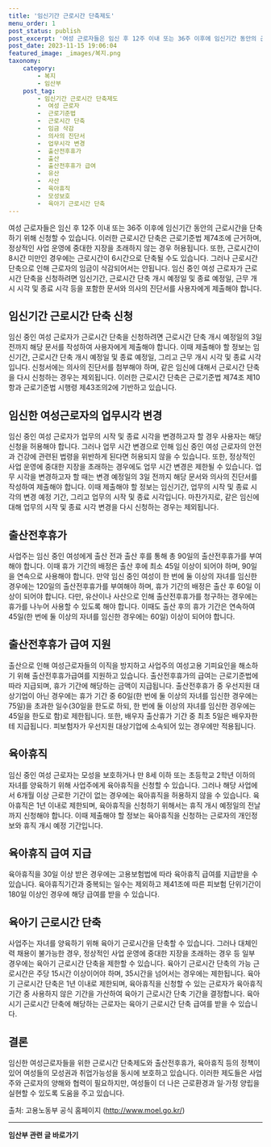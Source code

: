 ```yaml
---
title: '임신기간 근로시간 단축제도'
menu_order: 1
post_status: publish
post_excerpt: '여성 근로자들은 임신 후 12주 이내 또는 36주 이후에 임신기간 동안의 근로시간을 단축하기 위해 신청할 수 있습니다. 이러한 근로시간 단축은 근로기준법 제74조에 근거하며, 정상적인 사업 운영에 중대한 지장을 초래하지 않는 경우 허용됩니다. 또한, 근로시간이 8시간 미만인 경우에는 근로시간이 6시간으로 단축될 수도 있습니다. 그러나 근로시간 단축으로 인해 근로자의 임금이 삭감되어서는 안됩니다. 임신 중인 여성 근로자가 근로시간 단축을 신청하려면 임신기간, 근로시간 단축 개시 예정일 및 종료 예정일, 근무 개시 시각 및 종료 시각 등을 포함한 문서와 의사의 진단서를 사용자에게 제출해야 합니다.'
post_date: 2023-11-15 19:06:04
featured_image: _images/복지.png
taxonomy:
    category:
        - 복지
        - 임산부
    post_tag:
        - 임신기간 근로시간 단축제도
        -  여성 근로자
        -  근로기준법
        -  근로시간 단축
        -  임금 삭감
        -  의사의 진단서
        -  업무시각 변경
        -  출산전후휴가
        -  출산
        -  출산전후휴가 급여
        -  유산
        -  사산
        -  육아휴직
        -  모성보호
        -  육아기 근로시간 단축
---
```



여성 근로자들은 임신 후 12주 이내 또는 36주 이후에 임신기간 동안의 근로시간을 단축하기 위해 신청할 수 있습니다. 이러한 근로시간 단축은 근로기준법 제74조에 근거하며, 정상적인 사업 운영에 중대한 지장을 초래하지 않는 경우 허용됩니다. 또한, 근로시간이 8시간 미만인 경우에는 근로시간이 6시간으로 단축될 수도 있습니다. 그러나 근로시간 단축으로 인해 근로자의 임금이 삭감되어서는 안됩니다. 임신 중인 여성 근로자가 근로시간 단축을 신청하려면 임신기간, 근로시간 단축 개시 예정일 및 종료 예정일, 근무 개시 시각 및 종료 시각 등을 포함한 문서와 의사의 진단서를 사용자에게 제출해야 합니다.

## 임신기간 근로시간 단축 신청

임신 중인 여성 근로자가 근로시간 단축을 신청하려면 근로시간 단축 개시 예정일의 3일 전까지 해당 문서를 작성하여 사용자에게 제출해야 합니다. 이때 제출해야 할 정보는 임신기간, 근로시간 단축 개시 예정일 및 종료 예정일, 그리고 근무 개시 시각 및 종료 시각입니다. 신청서에는 의사의 진단서를 첨부해야 하며, 같은 임신에 대해서 근로시간 단축을 다시 신청하는 경우는 제외됩니다. 이러한 근로시간 단축은 근로기준법 제74조 제10항과 근로기준법 시행령 제43조의2에 기반하고 있습니다.

## 임신한 여성근로자의 업무시각 변경

임신 중인 여성 근로자가 업무의 시작 및 종료 시각을 변경하고자 할 경우 사용자는 해당 신청을 허용해야 합니다. 그러나 업무 시간 변경으로 인해 임신 중인 여성 근로자의 안전과 건강에 관련된 법령을 위반하게 된다면 허용되지 않을 수 있습니다. 또한, 정상적인 사업 운영에 중대한 지장을 초래하는 경우에도 업무 시간 변경은 제한될 수 있습니다. 업무 시각을 변경하고자 할 때는 변경 예정일의 3일 전까지 해당 문서와 의사의 진단서를 작성하여 제출해야 합니다. 이때 제출해야 할 정보는 임신기간, 업무의 시작 및 종료 시각의 변경 예정 기간, 그리고 업무의 시작 및 종료 시각입니다. 마찬가지로, 같은 임신에 대해 업무의 시작 및 종료 시각 변경을 다시 신청하는 경우는 제외됩니다.

## 출산전후휴가

사업주는 임신 중인 여성에게 출산 전과 출산 후를 통해 총 90일의 출산전후휴가를 부여해야 합니다. 이때 휴가 기간의 배정은 출산 후에 최소 45일 이상이 되어야 하며, 90일을 연속으로 사용해야 합니다. 만약 임신 중인 여성이 한 번에 둘 이상의 자녀를 임신한 경우에는 120일의 출산전후휴가를 부여해야 하며, 휴가 기간의 배정은 출산 후 60일 이상이 되어야 합니다. 다만, 유산이나 사산으로 인해 출산전후휴가를 청구하는 경우에는 휴가를 나누어 사용할 수 있도록 해야 합니다. 이때도 출산 후의 휴가 기간은 연속하여 45일(한 번에 둘 이상의 자녀를 임신한 경우에는 60일) 이상이 되어야 합니다.

## 출산전후휴가 급여 지원

출산으로 인해 여성근로자들의 이직을 방지하고 사업주의 여성고용 기피요인을 해소하기 위해 출산전후휴가급여를 지원하고 있습니다. 출산전후휴가의 급여는 근로기준법에 따라 지급되며, 휴가 기간에 해당하는 금액이 지급됩니다. 출산전후휴가 중 우선지원 대상기업이 아닌 경우에는 휴가 기간 중 60일(한 번에 둘 이상의 자녀를 임신한 경우에는 75일)을 초과한 일수(30일을 한도로 하되, 한 번에 둘 이상의 자녀를 임신한 경우에는 45일을 한도로 함)로 제한됩니다. 또한, 배우자 출산휴가 기간 중 최초 5일은 배우자한테 지급됩니다. 피보험자가 우선지원 대상기업에 소속되어 있는 경우에만 적용됩니다.

## 육아휴직

임신 중인 여성 근로자는 모성을 보호하거나 만 8세 이하 또는 초등학교 2학년 이하의 자녀를 양육하기 위해 사업주에게 육아휴직을 신청할 수 있습니다. 그러나 해당 사업에서 6개월 이상 근로한 기간이 없는 경우에는 육아휴직을 허용하지 않을 수 있습니다. 육아휴직은 1년 이내로 제한되며, 육아휴직을 신청하기 위해서는 휴직 개시 예정일의 전날까지 신청해야 합니다. 이때 제출해야 할 정보는 육아휴직을 신청하는 근로자의 개인정보와 휴직 개시 예정 기간입니다.

## 육아휴직 급여 지급

육아휴직을 30일 이상 받은 경우에는 고용보험법에 따라 육아휴직 급여를 지급받을 수 있습니다. 육아휴직기간과 중복되는 일수는 제외하고 제41조에 따른 피보험 단위기간이 180일 이상인 경우에 해당 급여를 받을 수 있습니다.

## 육아기 근로시간 단축

사업주는 자녀를 양육하기 위해 육아기 근로시간을 단축할 수 있습니다. 그러나 대체인력 채용이 불가능한 경우, 정상적인 사업 운영에 중대한 지장을 초래하는 경우 등 일부 경우에는 육아기 근로시간 단축을 제한할 수 있습니다. 육아기 근로시간 단축의 가능 근로시간은 주당 15시간 이상이어야 하며, 35시간을 넘어서는 경우에는 제한됩니다. 육아기 근로시간 단축은 1년 이내로 제한되며, 육아휴직을 신청할 수 있는 근로자가 육아휴직 기간 중 사용하지 않은 기간을 가산하여 육아기 근로시간 단축 기간을 결정합니다. 육아시기 근로시간 단축에 해당하는 근로자는 육아기 근로시간 단축 급여를 받을 수 있습니다.

## 결론

임신한 여성근로자들을 위한 근로시간 단축제도와 출산전후휴가, 육아휴직 등의 정책이 있어 여성들의 모성권과 취업가능성을 동시에 보호하고 있습니다. 이러한 제도들은 사업주와 근로자의 양해와 협력이 필요하지만, 여성들이 더 나은 근로환경과 일·가정 양립을 실현할 수 있도록 도움을 주고 있습니다.

출처: 고용노동부 공식 홈페이지 (http://www.moel.go.kr/)


<!-- wp:separator -->
<hr class="wp-block-separator has-alpha-channel-opacity"/>
<!-- /wp:separator -->

<!-- wp:group {"backgroundColor":"base","layout":{"type":"constrained"}} -->
<div class="wp-block-group has-base-background-color has-background"><!-- wp:paragraph {"align":"center","fontSize":"medium"} -->
<p class="has-text-align-center has-large-font-size"><strong>임산부 관련 글 바로가기</strong></p>
<!-- /wp:paragraph -->


<!-- wp:latest-posts
{"categories":[{"id":22654,"count":19,"description":"","link":"https://uknowlaw.com/category/%ec%9e%84%ec%82%b0%eb%b6%80/","name":"임산부","slug":"임산부","taxonomy":"category","parent":0,"meta":[],"_links":{"self":[{"href":"https://uknowlaw.com/wp-json/wp/v2/categories/22654"}],"collection":[{"href":"https://uknowlaw.com/wp-json/wp/v2/categories"}],"about":[{"href":"https://uknowlaw.com/wp-json/wp/v2/taxonomies/category"}],"wp:post_type":[{"href":"https://uknowlaw.com/wp-json/wp/v2/posts?categories=22654"}],"curies":[{"name":"wp","href":"https://api.w.org/{rel}","templated":true}]}}],"postsToShow":100,"excerptLength":28,"postLayout":"grid","columns":2,"featuredImageAlign":"left","featuredImageSizeSlug":"large","fontSize":"small"} /--></div>
<!-- /wp:group -->